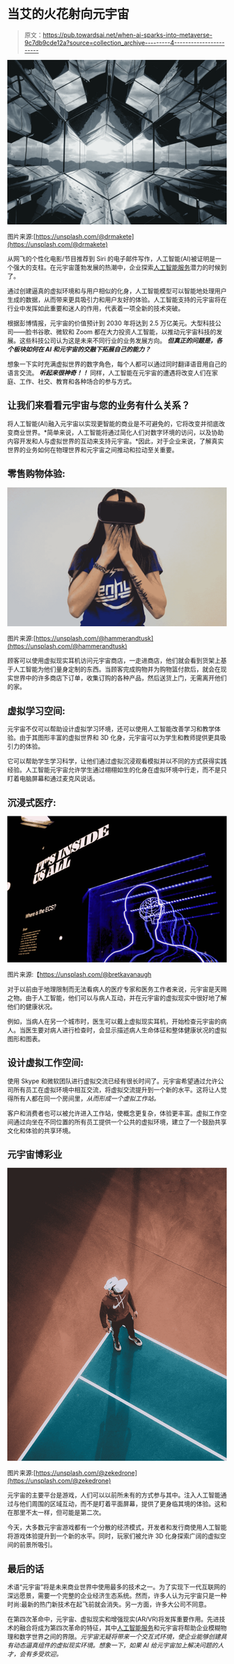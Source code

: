 # 当艾的火花射向元宇宙

> 原文：<https://pub.towardsai.net/when-ai-sparks-into-metaverse-9c7db9cde12a?source=collection_archive---------4----------------------->

![](img/5030948ed8e89025bc9c5cbc5f6aab2b.png)

图片来源:[https://unsplash.com/@drmakete](https://unsplash.com/@drmakete)

从网飞的个性化电影/节目推荐到 Siri 的电子邮件写作，人工智能(AI)被证明是一个强大的支柱。在元宇宙蓬勃发展的热潮中，企业探索[人工智能服务](https://amtexbi.com/)潜力的时候到了。

通过创建逼真的虚拟环境和与用户相似的化身，人工智能模型可以智能地处理用户生成的数据，从而带来更具吸引力和用户友好的体验。人工智能支持的元宇宙将在行业中发挥如此重要和迷人的作用，代表着一项全新的技术突破。

根据彭博情报，元宇宙的价值预计到 2030 年将达到 2.5 万亿美元。大型科技公司——脸书谷歌、微软和 Zoom 都在大力投资人工智能，以推动元宇宙科技的发展。这些科技公司认为这是未来不同行业的业务发展方向。 ***但真正的问题是，各个板块如何在 AI 和元宇宙的交融下拓展自己的能力？***

想象一下实时充满虚拟世界的数字角色，每个人都可以通过同时翻译语音用自己的语言交流。 ***听起来很神奇！！*** 同样，人工智能在元宇宙的遭遇将改变人们在家庭、工作、社交、教育和各种场合的参与方式。

## **让我们来看看元宇宙与您的业务有什么关系？**

将人工智能(AI)融入元宇宙以实现更智能的商业是不可避免的，它将改变并彻底改变商业世界。*简单来说，人工智能将通过简化人们对数字环境的访问，以及协助内容开发和人与虚拟世界的互动来支持元宇宙。*因此，对于企业来说，了解真实世界的业务如何在物理世界和元宇宙之间推动和拉动至关重要。

## **零售购物体验:**

![](img/ff2b54145869b08de134aaf4f5e481c9.png)

图片来源:[https://unsplash.com/@hammerandtusk](https://unsplash.com/@hammerandtusk)

顾客可以使用虚拟现实耳机访问元宇宙商店，一走进商店，他们就会看到货架上基于人工智能为他们量身定制的东西。当顾客完成购物并为购物篮付款后，就会在现实世界中的许多商店下订单，收集订购的各种产品，然后送货上门，无需离开他们的家。

## **虚拟学习空间:**

元宇宙不仅可以帮助设计虚拟学习环境，还可以使用人工智能改善学习和教学体验。由于其图形丰富的虚拟世界和 3D 化身，元宇宙可以为学生和教师提供更具吸引力的体验。

它可以帮助学生学习科学，让他们通过虚拟沉浸观看模拟并以不同的方式获得实践经验。人工智能元宇宙允许学生通过栩栩如生的化身在虚拟环境中行走，而不是只盯着电脑屏幕和通过麦克风说话。

## **沉浸式医疗:**

![](img/484002c904b1c2885a16b902f5f57be6.png)

图片来源:【https://unsplash.com/@bretkavanaugh 

对于以前由于地理限制而无法看病人的医疗专家和医务工作者来说，元宇宙是天赐之物。由于人工智能，他们可以与病人互动，并在元宇宙的虚拟现实中很好地了解他们的健康状况。

例如，当病人在另一个城市时，医生可以戴上虚拟现实耳机，开始检查元宇宙的病人。当医生要对病人进行检查时，会显示描述病人生命体征和整体健康状况的虚拟图形和图表。

## **设计虚拟工作空间:**

使用 Skype 和微软团队进行虚拟交流已经有很长时间了。元宇宙希望通过允许公司所有员工在虚拟环境中相互交流，将虚拟交流提升到一个新的水平。这将让人觉得所有人都在同一个房间里，*从而形成一个虚拟工作站。*

客户和消费者也可以被允许进入工作站，使概念更复杂，体验更丰富。虚拟工作空间通过向坐在不同位置的所有员工提供一个公共的虚拟环境，建立了一个鼓励共享文化和体验的共享环境。

## **元宇宙博彩业**

![](img/bf1dc244d6a83458c954f18affa810db.png)

图片来源:[https://unsplash.com/@zekedrone](https://unsplash.com/@zekedrone)

元宇宙的主要平台是游戏，人们可以以前所未有的方式参与其中。注入人工智能通过与他们周围的区域互动，而不是盯着平面屏幕，提供了更身临其境的体验。这和在那里不太一样，但可能是第二次。

今天，大多数元宇宙游戏都有一个分散的经济模式，开发者和发行商使用人工智能将游戏体验提升到一个新的水平。同时，玩家们被允许 3D 化身探索广阔的虚拟空间的前景所吸引。

## 最后的话

术语“元宇宙”将是未来商业世界中使用最多的技术之一。为了实现下一代互联网的深远愿景，需要一个完整的企业经济生态系统。然而，许多人认为元宇宙只是一种时尚:最新的热门新技术在起飞前就会消失。另一方面，许多大公司不同意。

在第四次革命中，元宇宙、虚拟现实和增强现实(AR/VR)将发挥重要作用。先进技术的融合将成为第四次革命的特征，其中[人工智能服务](https://amtexbi.com/by-initiative/#ai/ml-advanced-analytics)和元宇宙将帮助企业模糊物理和数字世界之间的界限。*元宇宙无疑将带来一个交互式环境，使企业能够创建具有动态逼真组件的虚拟现实环境。想象一下，如果 AI 给元宇宙加上解决问题的人才，会有多受欢迎。*